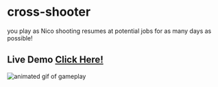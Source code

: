 # cross-shooter
you play as Nico shooting resumes at potential jobs for as many days as possible!


## Live Demo [Click Here!](http://nicodaunt.com/crossshooter/)

![animated gif of gameplay](https://imgur.com/mhxTtrp.gif "Cross Shooter")

